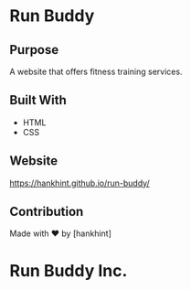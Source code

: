# Run Buddy

## Purpose
A website that offers fitness training services.

## Built With
* HTML
* CSS

## Website
https://hankhint.github.io/run-buddy/

## Contribution
Made with ❤️ by [hankhint]

# Run Buddy Inc.
